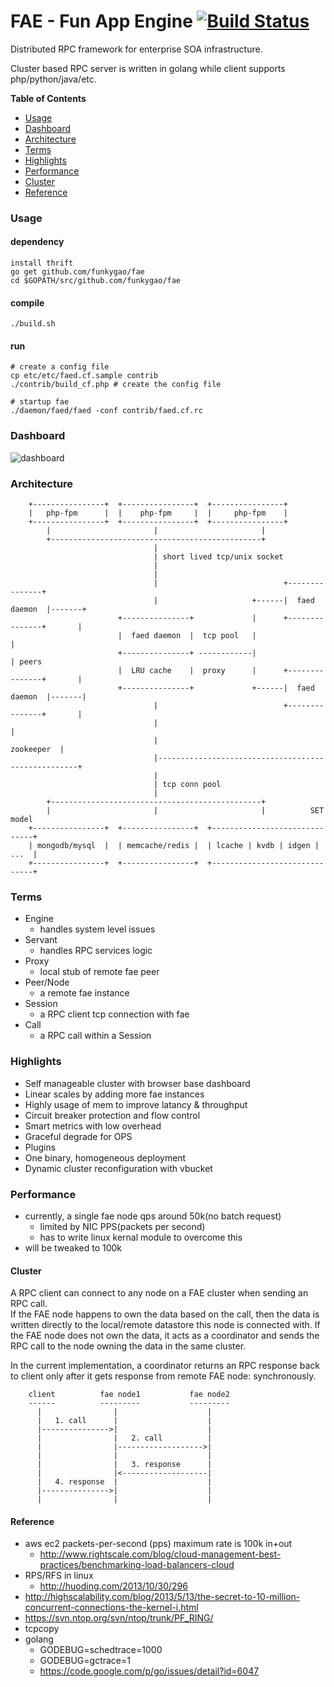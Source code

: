 FAE - Fun App Engine [![Build Status](https://travis-ci.org/funkygao/fae.png?branch=master)](https://travis-ci.org/funkygao/fae)
====================
Distributed RPC framework for enterprise SOA infrastructure.

Cluster based RPC server is written in golang while client supports php/python/java/etc.

**Table of Contents**

- [Usage](#usage)
- [Dashboard](#dashboard)
- [Architecture](#status)
- [Terms](#terms)
- [Highlights](#highlights)
- [Performance](#perf)
- [Cluster](#cluster)
- [Reference](#reference)

### Usage

#### dependency

    install thrift 
    go get github.com/funkygao/fae
    cd $GOPATH/src/github.com/funkygao/fae

#### compile

    ./build.sh

#### run

    # create a config file
    cp etc/etc/faed.cf.sample contrib
    ./contrib/build_cf.php # create the config file

    # startup fae
    ./daemon/faed/faed -conf contrib/faed.cf.rc
                               
### Dashboard

![dashboard](https://github.com/funkygao/fae/blob/master/contrib/resources/dashboard.png)

### Architecture


        +----------------+  +----------------+  +----------------+
        |   php-fpm      |  |    php-fpm     |  |     php-fpm    |
        +----------------+  +----------------+  +----------------+
            |                       |                       |
            +-----------------------------------------------+
                                    |                        
                                    | short lived tcp/unix socket                        
                                    |                        
                                    |                  
                                    |                            +---------------+
                                    |                     +------|  faed daemon  |-------+
                            +---------------+             |      +---------------+       |
                            |  faed daemon  |  tcp pool   |                              |
                            +---------------+ ------------|                              | peers
                            |  LRU cache    |  proxy      |      +---------------+       |
                            +---------------+             +------|  faed daemon  |-------|
                                    |                            +---------------+       |
                                    |                                                    |
                                    |                                         zookeeper  |
                                    |----------------------------------------------------+
                                    |
                                    | tcp conn pool
                                    |
            +-----------------------------------------------+
            |                       |                       |          SET model
        +----------------+  +----------------+  +------------------------------+
        | mongodb/mysql  |  | memcache/redis |  | lcache | kvdb | idgen | ...  |
        +----------------+  +----------------+  +------------------------------+

### Terms

*   Engine
    - handles system level issues
*   Servant
    - handles RPC services logic
*   Proxy
    - local stub of remote fae peer
*   Peer/Node
    - a remote fae instance
*   Session
    - a RPC client tcp connection with fae
*   Call
    - a RPC call within a Session

### Highlights

*   Self manageable cluster with browser base dashboard
*   Linear scales by adding more fae instances
*   Highly usage of mem to improve latancy & throughput
*   Circuit breaker protection and flow control
*   Smart metrics with low overhead
*   Graceful degrade for OPS
*   Plugins
*   One binary, homogeneous deployment
*   Dynamic cluster reconfiguration with vbucket

### Performance

*   currently, a single fae node qps around 50k(no batch request)
    - limited by NIC PPS(packets per second)
    - has to write linux kernal module to overcome this
*   will be tweaked to 100k

#### Cluster

A RPC client can connect to any node on a FAE cluster when sending an RPC call.  
If the FAE node happens to own the data based on the call, then the data is written directly to the local/remote datastore this node is connected with.
If the FAE node does not own the data, it acts as a coordinator and sends the RPC call to the node owning the data in the same cluster.

In the current implementation, a coordinator returns an RPC response back to client only after it gets response from remote FAE node: synchronously.


        client          fae node1           fae node2
        ------          ---------           ---------
          |                |                    |
          |   1. call      |                    |
          |--------------->|                    |
          |                |   2. call          |
          |                |------------------->|
          |                |                    |
          |                |   3. response      |
          |                |<-------------------|
          |   4. response  |                    |
          |--------------->|                    |
          |                |                    |


#### Reference

*   aws ec2 packets-per-second (pps) maximum rate is 100k in+out
    - http://www.rightscale.com/blog/cloud-management-best-practices/benchmarking-load-balancers-cloud
*   RPS/RFS in linux
    - http://huoding.com/2013/10/30/296
*   http://highscalability.com/blog/2013/5/13/the-secret-to-10-million-concurrent-connections-the-kernel-i.html
*   https://svn.ntop.org/svn/ntop/trunk/PF_RING/
*   tcpcopy
*   golang
    - GODEBUG=schedtrace=1000
    - GODEBUG=gctrace=1
    - https://code.google.com/p/go/issues/detail?id=6047

